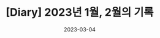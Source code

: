 ---
title: "[Diary] 2023년 1월, 2월의 기록"

categories:
  - Diary

published: true

toc: false
toc_sticky: false
 
date: 2023-03-04
last_modified_at: 2023-03-04
---